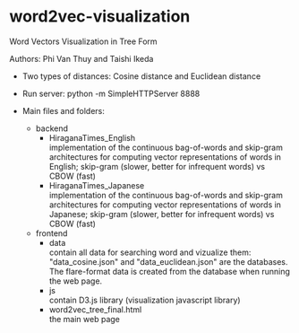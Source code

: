 # word2vec-visualization
Word Vectors Visualization in Tree Form

Authors: Phi Van Thuy and Taishi Ikeda

- Two types of distances: Cosine distance and Euclidean distance
- Run server: python -m SimpleHTTPServer 8888

- Main files and folders:
	+ backend<br>
		+ HiraganaTimes_English<br>
			implementation of the continuous bag-of-words and skip-gram architectures for computing vector representations of words in English; skip-gram (slower, better for infrequent words) vs CBOW (fast)
		+ HiraganaTimes_Japanese<br>
			implementation of the continuous bag-of-words and skip-gram architectures for computing vector representations of words in Japanese; skip-gram (slower, better for infrequent words) vs CBOW (fast)
	+ frontend<br>
		+ data<br>
			contain all data for searching word and vizualize them: "data_cosine.json" and "data_euclidean.json" are the databases. The flare-format data is created from the database when running the web page.
		+ js<br>
			contain D3.js library (visualization javascript library)
		+ word2vec_tree_final.html<br>
			the main web page


